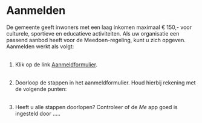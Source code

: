 # Aanmelden
De gemeente geeft inwoners met een laag inkomen maximaal € 150,- voor culturele, sportieve en educatieve activiteiten. Als uw organisatie een passend aanbod heeft voor de Meedoen-regeling, kunt u zich opgeven.
Aanmelden werkt als volgt:
<br /> &nbsp;

1. Klik op de link <a href="https://nijmegen.forus.io/provider/sign-up" target="_blank">Aanmeldformulier</a>.
<br /> &nbsp;

2. Doorloop de stappen in het aanmeldformulier. Houd hierbij rekening met de volgende punten:
<br /> &nbsp;

3. Heeft u alle stappen doorlopen? Controleer of de _Me_ app goed is ingesteld door .....
<br /> &nbsp;
